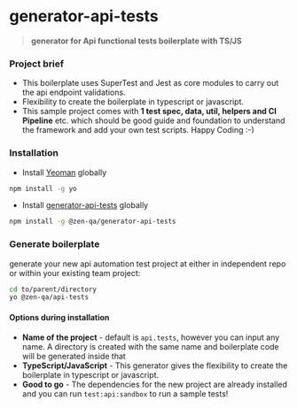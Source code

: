 # generator-api-tests
> **generator for Api functional tests boilerplate with TS/JS**

### Project brief
 - This boilerplate uses SuperTest and Jest as core modules to carry out the api endpoint validations.  
 - Flexibility to create the boilerplate in typescript or javascript.
 - This sample project comes with **1 test spec, data, util, helpers and CI Pipeline** etc. which should be good guide and  foundation to understand the framework and add your own test scripts. Happy Coding :-) 
 
### Installation

- Install [Yeoman](http://yeoman.io) globally
```bash
npm install -g yo
```
- Install [generator-api-tests](https://www.npmjs.com/package/@zen-qa/generator-api-tests) globally

```bash
npm install -g @zen-qa/generator-api-tests
```

### Generate boilerplate
generate your new api automation test project at either in independent repo or within your existing team project:

```bash
cd to/parent/directory
yo @zen-qa/api-tests
```
#### Options during installation

- **Name of the project** - default is `api.tests`, however you can input any name. A directory is created with the same name and boilerplate code will be generated inside that
- **TypeScript/JavaScript** - This generator gives the flexibility to create the boilerplate in typescript or javascript. 
- **Good to go** - The dependencies for the new project are already installed and you can run `test:api:sandbox` to run a sample tests! 
